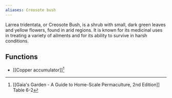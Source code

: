 ```yaml
---
aliases: Creosote bush
---
```

Larrea tridentata, or Creosote Bush, is a shrub with small, dark green leaves and yellow flowers, found in arid regions. It is known for its medicinal uses in treating a variety of ailments and for its ability to survive in harsh conditions.

## Functions
- [[Copper accumulator]][^1]

[^1]: [[Gaia's Garden - A Guide to Home-Scale Permaculture, 2nd Edition]] Table 6-2
